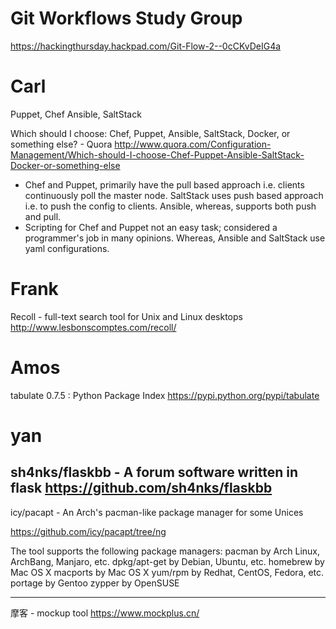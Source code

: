 # Git Workflows Study Group

<https://hackingthursday.hackpad.com/Git-Flow-2--0cCKvDeIG4a>  

# Carl

Puppet, Chef
Ansible, SaltStack

Which should I choose: Chef, Puppet, Ansible, SaltStack, Docker, or something else? - Quora
<http://www.quora.com/Configuration-Management/Which-should-I-choose-Chef-Puppet-Ansible-SaltStack-Docker-or-something-else>  

* Chef and Puppet, primarily have the pull based approach i.e. clients continuously poll the master node. SaltStack uses push based approach i.e. to push the config to clients. Ansible, whereas, supports both push and pull.
* Scripting for Chef and Puppet not an easy task; considered a programmer's job in many opinions. Whereas, Ansible and SaltStack use yaml configurations.

# Frank

Recoll - full-text search tool for Unix and Linux desktops
<http://www.lesbonscomptes.com/recoll/>  

# Amos

tabulate 0.7.5 : Python Package Index
<https://pypi.python.org/pypi/tabulate>  

# yan

sh4nks/flaskbb - A forum software written in flask
<https://github.com/sh4nks/flaskbb>  
--------
icy/pacapt - An Arch's pacman-like package manager for some Unices

<https://github.com/icy/pacapt/tree/ng>  

  The tool supports the following package managers:
    pacman        by Arch Linux, ArchBang, Manjaro, etc.
    dpkg/apt-get  by Debian, Ubuntu, etc.
    homebrew      by Mac OS X
    macports      by Mac OS X
    yum/rpm       by Redhat, CentOS, Fedora, etc.
    portage       by Gentoo
    zypper        by OpenSUSE
   
--------
摩客 - mockup tool
<https://www.mockplus.cn/>  